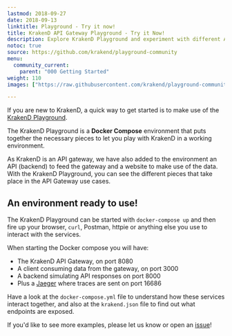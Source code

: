 ```yaml
---
lastmod: 2018-09-27
date: 2018-09-13
linktitle: Playground - Try it now!
title: KrakenD API Gateway Playground - Try it Now!
description: Explore KrakenD Playground and experiment with different API configurations before deploying them
notoc: true
source: https://github.com/krakend/playground-community
menu:
  community_current:
    parent: "000 Getting Started"
weight: 110
images: ["https://raw.githubusercontent.com/krakend/playground-community/master/assets/composer-env.png"]

---
```

If you are new to KrakenD, a quick way to get started is to make use of the [KrakenD Playground](https://github.com/krakend/playground-community).

The KrakenD Playground is a **Docker Compose** environment that puts together the necessary pieces to let you play with KrakenD in a working environment.

As KrakenD is an API gateway, we have also added to the environment an API (backend) to feed the gateway and a website to make use of the data. With the KrakenD Playground, you can see the different pieces that take place in the API Gateway use cases.

## An environment ready to use!
The KrakenD Playground can be started with `docker-compose up` and then fire up your browser, `curl`, Postman, httpie or anything else you use to interact with the services.

When starting the Docker compose you will have:

- The KrakenD API Gateway, on port 8080
- A client consuming data from the gateway, on port 3000
- A backend simulating API responses on port 8000
- Plus a [Jaeger](https://www.jaegertracing.io/) where traces are sent on port 16686

Have a look at the `docker-compose.yml` file to understand how these services interact together, and also at the `krakend.json` file to find out what endpoints are exposed.

If you'd like to see more examples, please let us know or open an [issue](https://github.com/krakend/playground-community/issues)!
